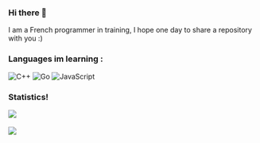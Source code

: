 ### Hi there 👋

<!--
**Mkheir13/Mkheir13** is a ✨ _special_ ✨ repository because its `README.md` (this file) appears on your GitHub profile.

Here are some ideas to get you started:

- 🔭 I’m currently working on ...
- 🌱 I’m currently learning ...
- 👯 I’m looking to collaborate on ...
- 🤔 I’m looking for help with ...
- 💬 Ask me about ...
- 📫 How to reach me: ...
- 😄 Pronouns: ...
- ⚡ Fun fact: ...
-->


I am a French programmer in training, I hope one day to share a repository with you :)


### Languages im learning :

![C++](https://img.shields.io/badge/C++-#D0800?style=flat-square&logo=cplusplus)
![Go](https://img.shields.io/badge/Go-#D0800?style=flat-square&logo=go)
![JavaScript](https://img.shields.io/badge/JavaScript-#D0800?style=flat-square&logo=javascript)

### Statistics!

<div>
  <img align="left" src="https://github-readme-stats.vercel.app/api/top-langs/?username=Mkheir13&card_width=400&langs_count=10&theme=nightowl&border_radius=30&border_color=#D0800" />
  <br>
  <br>
  <img src="https://github-readme-stats.vercel.app/api?username=Mkheir13&show_icons=trye&theme=nightowl&hide_border=false&count_private=true&border_radius=30&border_color=#D0800">
</div>
